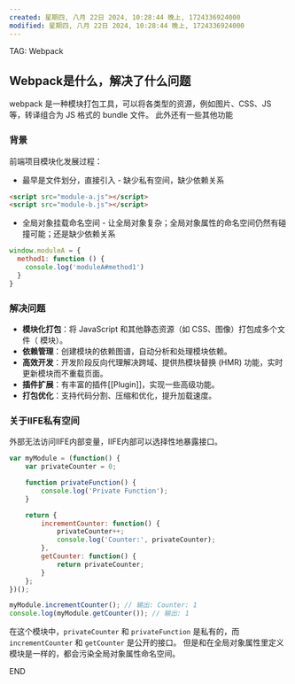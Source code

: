 ```yaml
---
created: 星期四, 八月 22日 2024, 10:28:44 晚上, 1724336924000
modified: 星期四, 八月 22日 2024, 10:28:44 晚上, 1724336924000
---
```


TAG: Webpack
## Webpack是什么，解决了什么问题

webpack 是一种模块打包工具，可以将各类型的资源，例如图片、CSS、JS 等，转译组合为 JS 格式的 bundle 文件。
此外还有一些其他功能

### 背景

前端项目模块化发展过程：
- 最早是文件划分，直接引入 - 缺少私有空间，缺少依赖关系
```html
<script src="module-a.js"></script>
<script src="module-b.js"></script>
```

- 全局对象挂载命名空间 - 让全局对象复杂；全局对象属性的命名空间仍然有碰撞可能；还是缺少依赖关系
```javascript
window.moduleA = {
  method1: function () {
    console.log('moduleA#method1')
  }
}
```

### 解决问题
- **模块化打包**：将 JavaScript 和其他静态资源（如 CSS、图像）打包成多个文件（ 模块）。
- **依赖管理**：创建模块的依赖图谱，自动分析和处理模块依赖。
- **高效开发**：开发阶段反向代理解决跨域、提供热模块替换 (HMR) 功能，实时更新模块而不重载页面。
- **插件扩展**：有丰富的插件[[Plugin]]，实现一些高级功能。
- **打包优化**：支持代码分割、压缩和优化，提升加载速度。




### 关于IIFE私有空间

外部无法访问IIFE内部变量，IIFE内部可以选择性地暴露接口。

```js
var myModule = (function() {
    var privateCounter = 0;

    function privateFunction() {
        console.log('Private Function');
    }

    return {
        incrementCounter: function() {
            privateCounter++;
            console.log('Counter:', privateCounter);
        },
        getCounter: function() {
            return privateCounter;
        }
    };
})();

myModule.incrementCounter(); // 输出: Counter: 1
console.log(myModule.getCounter()); // 输出: 1
```

在这个模块中，`privateCounter` 和 `privateFunction` 是私有的，而 `incrementCounter` 和 `getCounter` 是公开的接口。
但是和在全局对象属性里定义模块是一样的，都会污染全局对象属性命名空间。

END
<!--ID: 1722758674665-->
